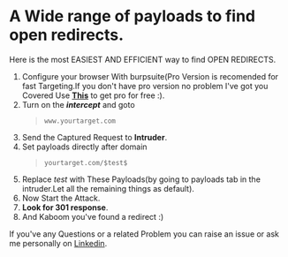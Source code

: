 
# A Wide range of payloads to find open redirects.

Here is the most EASIEST AND EFFICIENT way to find OPEN REDIRECTS.

 1. Configure your browser With burpsuite(Pro Version is recomended for fast Targeting.If you don't have pro version no problem I've got you Covered Use [**This**](https://github.com/SNGWN/Burp-Suite) to get pro for free :).
 2. Turn on the ***intercept*** and goto 
      > `www.yourtarget.com`
 3. Send the Captured Request to **Intruder**.
 4. Set payloads directly after domain 
      > `yourtarget.com/$test$`
 5. Replace *$test$* with These Payloads(by going to payloads tab in the intruder.Let all the remaining things as default).
 6. Now Start the Attack.
 7. **Look for 301 response**.
 8. And Kaboom you've found a redirect :)
      
If you've any Questions or a related Problem you can raise an issue or ask me personally on [Linkedin](https://www.linkedin.com/in/mtabarikasif/).
